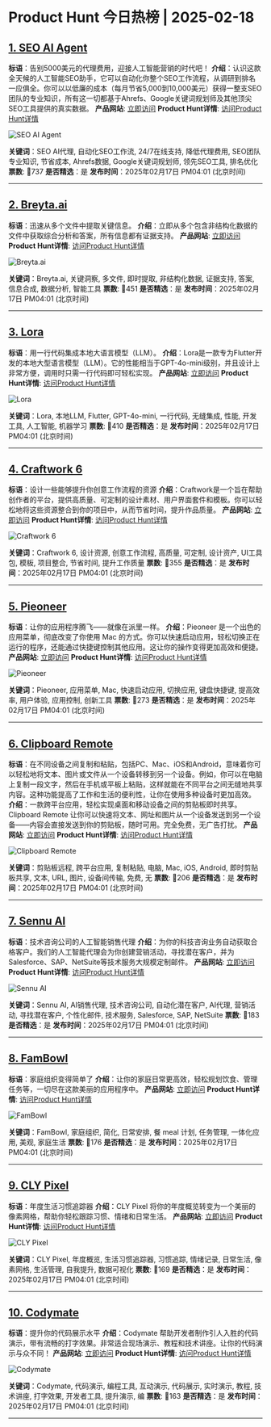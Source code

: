 # Product Hunt 今日热榜 | 2025-02-18

## [1. SEO AI Agent](https://www.producthunt.com/posts/seo-ai-agent?utm_campaign=producthunt-api&utm_medium=api-v2&utm_source=Application%3A+phtrends+%28ID%3A+147529%29)
**标语**：告别5000美元的代理费用，迎接人工智能营销的时代吧！
**介绍**：认识这款全天候的人工智能SEO助手，它可以自动化你整个SEO工作流程，从调研到排名一应俱全。你可以以低廉的成本（每月节省5,000到10,000美元）获得一整支SEO团队的专业知识，所有这一切都基于Ahrefs、Google关键词规划师及其他顶尖SEO工具提供的真实数据。
**产品网站**: [立即访问](https://www.producthunt.com/r/V6WJT4FWIW6PIR?utm_campaign=producthunt-api&utm_medium=api-v2&utm_source=Application%3A+phtrends+%28ID%3A+147529%29)
**Product Hunt详情**: [访问Product Hunt详情](https://www.producthunt.com/posts/seo-ai-agent?utm_campaign=producthunt-api&utm_medium=api-v2&utm_source=Application%3A+phtrends+%28ID%3A+147529%29)

![SEO AI Agent](https://ph-files.imgix.net/97baee49-6dda-47f5-8a47-91d2c56e1976.jpeg?auto=format&fit=crop&frame=1&h=512&w=1024)

**关键词**：SEO AI代理, 自动化SEO工作流, 24/7在线支持, 降低代理费用, SEO团队专业知识, 节省成本, Ahrefs数据, Google关键词规划师, 领先SEO工具, 排名优化
**票数**: 🔺737
**是否精选**：是
**发布时间**：2025年02月17日 PM04:01 (北京时间)

---

## [2. Breyta.ai](https://www.producthunt.com/posts/breyta-ai?utm_campaign=producthunt-api&utm_medium=api-v2&utm_source=Application%3A+phtrends+%28ID%3A+147529%29)
**标语**：迅速从多个文件中提取关键信息。
**介绍**：立即从多个包含非结构化数据的文件中获取综合分析和答案，所有信息都有证据支持。
**产品网站**: [立即访问](https://www.producthunt.com/r/WTBMQDOLHEHQCA?utm_campaign=producthunt-api&utm_medium=api-v2&utm_source=Application%3A+phtrends+%28ID%3A+147529%29)
**Product Hunt详情**: [访问Product Hunt详情](https://www.producthunt.com/posts/breyta-ai?utm_campaign=producthunt-api&utm_medium=api-v2&utm_source=Application%3A+phtrends+%28ID%3A+147529%29)

![Breyta.ai](https://ph-files.imgix.net/4224517b-29e4-4944-98c9-2eee59374870.png?auto=format&fit=crop&frame=1&h=512&w=1024)

**关键词**：Breyta.ai, 关键洞察, 多文件, 即时提取, 非结构化数据, 证据支持, 答案, 信息合成, 数据分析, 智能工具
**票数**: 🔺451
**是否精选**：是
**发布时间**：2025年02月17日 PM04:01 (北京时间)

---

## [3. Lora](https://www.producthunt.com/posts/lora-3313593c-a2f1-4bd2-ba6f-098efaff9cc5?utm_campaign=producthunt-api&utm_medium=api-v2&utm_source=Application%3A+phtrends+%28ID%3A+147529%29)
**标语**：用一行代码集成本地大语言模型（LLM）。
**介绍**：Lora是一款专为Flutter开发的本地大型语言模型（LLM）。它的性能相当于GPT-4o-mini级别，并且设计上非常方便，调用时只需一行代码即可轻松实现。
**产品网站**: [立即访问](https://www.producthunt.com/r/6NUR62NNALKKQG?utm_campaign=producthunt-api&utm_medium=api-v2&utm_source=Application%3A+phtrends+%28ID%3A+147529%29)
**Product Hunt详情**: [访问Product Hunt详情](https://www.producthunt.com/posts/lora-3313593c-a2f1-4bd2-ba6f-098efaff9cc5?utm_campaign=producthunt-api&utm_medium=api-v2&utm_source=Application%3A+phtrends+%28ID%3A+147529%29)

![Lora](https://ph-files.imgix.net/5153797f-0966-4df0-9fad-409d2338c8fa.png?auto=format&fit=crop&frame=1&h=512&w=1024)

**关键词**：Lora, 本地LLM, Flutter, GPT-4o-mini, 一行代码, 无缝集成, 性能, 开发工具, 人工智能, 机器学习
**票数**: 🔺410
**是否精选**：是
**发布时间**：2025年02月17日 PM04:01 (北京时间)

---

## [4. Craftwork 6](https://www.producthunt.com/posts/craftwork-6?utm_campaign=producthunt-api&utm_medium=api-v2&utm_source=Application%3A+phtrends+%28ID%3A+147529%29)
**标语**：设计一些能够提升你创意工作流程的资源
**介绍**：Craftwork是一个旨在帮助创作者的平台，提供高质量、可定制的设计素材、用户界面套件和模板。你可以轻松地将这些资源整合到你的项目中，从而节省时间，提升作品质量。
**产品网站**: [立即访问](https://www.producthunt.com/r/JFA4S3QAFSZDKD?utm_campaign=producthunt-api&utm_medium=api-v2&utm_source=Application%3A+phtrends+%28ID%3A+147529%29)
**Product Hunt详情**: [访问Product Hunt详情](https://www.producthunt.com/posts/craftwork-6?utm_campaign=producthunt-api&utm_medium=api-v2&utm_source=Application%3A+phtrends+%28ID%3A+147529%29)

![Craftwork 6](https://ph-files.imgix.net/fbed2ec6-0cb9-4952-9d6e-8b516d0c8926.png?auto=format&fit=crop&frame=1&h=512&w=1024)

**关键词**：Craftwork 6, 设计资源, 创意工作流程, 高质量, 可定制, 设计资产, UI工具包, 模板, 项目整合, 节省时间, 提升工作质量
**票数**: 🔺355
**是否精选**：是
**发布时间**：2025年02月17日 PM04:01 (北京时间)

---

## [5. Pieoneer](https://www.producthunt.com/posts/pieoneer?utm_campaign=producthunt-api&utm_medium=api-v2&utm_source=Application%3A+phtrends+%28ID%3A+147529%29)
**标语**：让你的应用程序腾飞——就像在派里一样。
**介绍**：Pieoneer 是一个出色的应用菜单，彻底改变了你使用 Mac 的方式。你可以快速启动应用，轻松切换正在运行的程序，还能通过快捷键控制其他应用。这让你的操作变得更加高效和便捷。
**产品网站**: [立即访问](https://www.producthunt.com/r/LTGHZ6GOH43EX5?utm_campaign=producthunt-api&utm_medium=api-v2&utm_source=Application%3A+phtrends+%28ID%3A+147529%29)
**Product Hunt详情**: [访问Product Hunt详情](https://www.producthunt.com/posts/pieoneer?utm_campaign=producthunt-api&utm_medium=api-v2&utm_source=Application%3A+phtrends+%28ID%3A+147529%29)

![Pieoneer](https://ph-files.imgix.net/eaa71db4-9aed-49c6-ac6c-66a0cd5a05c2.png?auto=format&fit=crop&frame=1&h=512&w=1024)

**关键词**：Pieoneer, 应用菜单, Mac, 快速启动应用, 切换应用, 键盘快捷键, 提高效率, 用户体验, 应用控制, 创新工具
**票数**: 🔺273
**是否精选**：是
**发布时间**：2025年02月17日 PM04:01 (北京时间)

---

## [6. Clipboard Remote](https://www.producthunt.com/posts/clipboard-remote?utm_campaign=producthunt-api&utm_medium=api-v2&utm_source=Application%3A+phtrends+%28ID%3A+147529%29)
**标语**：在不同设备之间复制和粘贴，包括PC、Mac、iOS和Android，意味着你可以轻松地将文本、图片或文件从一个设备转移到另一个设备。例如，你可以在电脑上复制一段文字，然后在手机或平板上粘贴，这样就能在不同平台之间无缝地共享内容。这种功能提高了工作和生活的便利性，让你在使用多种设备时更加高效。
**介绍**：一款跨平台应用，轻松实现桌面和移动设备之间的剪贴板即时共享。Clipboard Remote 让你可以快速将文本、网址和图片从一个设备发送到另一个设备——内容会直接发送到你的剪贴板，随时可用。完全免费，无广告打扰。
**产品网站**: [立即访问](https://www.producthunt.com/r/D6JTUCO6K3VKLT?utm_campaign=producthunt-api&utm_medium=api-v2&utm_source=Application%3A+phtrends+%28ID%3A+147529%29)
**Product Hunt详情**: [访问Product Hunt详情](https://www.producthunt.com/posts/clipboard-remote?utm_campaign=producthunt-api&utm_medium=api-v2&utm_source=Application%3A+phtrends+%28ID%3A+147529%29)

![Clipboard Remote](https://ph-files.imgix.net/c6de8d2a-b457-405b-b972-8dd32f5fb2e8.png?auto=format&fit=crop&frame=1&h=512&w=1024)

**关键词**：剪贴板远程, 跨平台应用, 复制粘贴, 电脑, Mac, iOS, Android, 即时剪贴板共享, 文本, URL, 图片, 设备间传输, 免费, 无
**票数**: 🔺206
**是否精选**：是
**发布时间**：2025年02月17日 PM04:01 (北京时间)

---

## [7. Sennu AI](https://www.producthunt.com/posts/sennu-ai?utm_campaign=producthunt-api&utm_medium=api-v2&utm_source=Application%3A+phtrends+%28ID%3A+147529%29)
**标语**：技术咨询公司的人工智能销售代理
**介绍**：为你的科技咨询业务自动获取合格客户。我们的人工智能代理会为你创建营销活动，寻找潜在客户，并为Salesforce、SAP、NetSuite等技术服务大规模定制邮件。
**产品网站**: [立即访问](https://www.producthunt.com/r/PG2BPS4GOH6R4Q?utm_campaign=producthunt-api&utm_medium=api-v2&utm_source=Application%3A+phtrends+%28ID%3A+147529%29)
**Product Hunt详情**: [访问Product Hunt详情](https://www.producthunt.com/posts/sennu-ai?utm_campaign=producthunt-api&utm_medium=api-v2&utm_source=Application%3A+phtrends+%28ID%3A+147529%29)

![Sennu AI](https://ph-files.imgix.net/d3ef634a-204a-4a8d-8f51-29159f735a2b.png?auto=format&fit=crop&frame=1&h=512&w=1024)

**关键词**：Sennu AI, AI销售代理, 技术咨询公司, 自动化潜在客户, AI代理, 营销活动, 寻找潜在客户, 个性化邮件, 技术服务, Salesforce, SAP, NetSuite
**票数**: 🔺183
**是否精选**：是
**发布时间**：2025年02月17日 PM04:01 (北京时间)

---

## [8. FamBowl](https://www.producthunt.com/posts/fambowl?utm_campaign=producthunt-api&utm_medium=api-v2&utm_source=Application%3A+phtrends+%28ID%3A+147529%29)
**标语**：家庭组织变得简单了
**介绍**：让你的家庭日常更高效，轻松规划饮食、管理任务等，一切尽在这款美丽的应用程序中。
**产品网站**: [立即访问](https://www.producthunt.com/r/TM4IXVVDPF2HPA?utm_campaign=producthunt-api&utm_medium=api-v2&utm_source=Application%3A+phtrends+%28ID%3A+147529%29)
**Product Hunt详情**: [访问Product Hunt详情](https://www.producthunt.com/posts/fambowl?utm_campaign=producthunt-api&utm_medium=api-v2&utm_source=Application%3A+phtrends+%28ID%3A+147529%29)

![FamBowl](https://ph-files.imgix.net/c2b668eb-6898-4791-8de2-fa9b07f47125.png?auto=format&fit=crop&frame=1&h=512&w=1024)

**关键词**：FamBowl, 家庭组织, 简化, 日常安排, 餐 meal 计划, 任务管理, 一体化应用, 美观, 家庭生活
**票数**: 🔺176
**是否精选**：是
**发布时间**：2025年02月17日 PM04:01 (北京时间)

---

## [9. CLY Pixel](https://www.producthunt.com/posts/cly-pixel?utm_campaign=producthunt-api&utm_medium=api-v2&utm_source=Application%3A+phtrends+%28ID%3A+147529%29)
**标语**：年度生活习惯追踪器
**介绍**：CLY Pixel 将你的年度概览转变为一个美丽的像素网格，帮助你轻松跟踪习惯、情绪和日常生活。
**产品网站**: [立即访问](https://www.producthunt.com/r/GPGHEKP24RXUQT?utm_campaign=producthunt-api&utm_medium=api-v2&utm_source=Application%3A+phtrends+%28ID%3A+147529%29)
**Product Hunt详情**: [访问Product Hunt详情](https://www.producthunt.com/posts/cly-pixel?utm_campaign=producthunt-api&utm_medium=api-v2&utm_source=Application%3A+phtrends+%28ID%3A+147529%29)

![CLY Pixel](https://ph-files.imgix.net/b9024033-ff92-4820-a901-1d4991ee213e.png?auto=format&fit=crop&frame=1&h=512&w=1024)

**关键词**：CLY Pixel, 年度概览, 生活习惯追踪器, 习惯追踪, 情绪记录, 日常生活, 像素网格, 生活管理, 自我提升, 数据可视化
**票数**: 🔺169
**是否精选**：是
**发布时间**：2025年02月17日 PM04:01 (北京时间)

---

## [10. Codymate](https://www.producthunt.com/posts/codymate?utm_campaign=producthunt-api&utm_medium=api-v2&utm_source=Application%3A+phtrends+%28ID%3A+147529%29)
**标语**：提升你的代码展示水平
**介绍**：Codymate 帮助开发者制作引人入胜的代码演示，带有流畅的打字效果。非常适合现场演示、教程和技术讲座。让你的代码演示与众不同！
**产品网站**: [立即访问](https://www.producthunt.com/r/TTXIN4K66UYXSI?utm_campaign=producthunt-api&utm_medium=api-v2&utm_source=Application%3A+phtrends+%28ID%3A+147529%29)
**Product Hunt详情**: [访问Product Hunt详情](https://www.producthunt.com/posts/codymate?utm_campaign=producthunt-api&utm_medium=api-v2&utm_source=Application%3A+phtrends+%28ID%3A+147529%29)

![Codymate](https://ph-files.imgix.net/e520d0f7-050b-424e-87be-6be7993b4fa9.png?auto=format&fit=crop&frame=1&h=512&w=1024)

**关键词**：Codymate, 代码演示, 编程工具, 互动演示, 代码展示, 实时演示, 教程, 技术讲座, 打字效果, 开发者工具, 提升演示, 编
**票数**: 🔺163
**是否精选**：是
**发布时间**：2025年02月17日 PM04:01 (北京时间)

---

